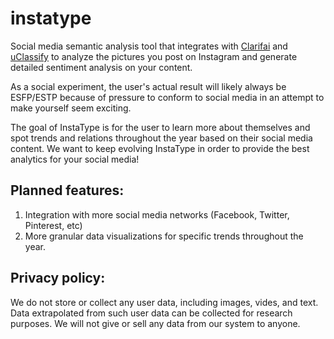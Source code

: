 # instatype
Social media semantic analysis tool that integrates with [Clarifai](http://www.clarifai.com/) and [uClassify](https://uclassify.com/) to analyze the pictures you post on Instagram and generate detailed sentiment analysis on your content.

As a social experiment, the user's actual result will likely always be ESFP/ESTP because of pressure to conform to social media in an attempt to make yourself seem exciting.

The goal of InstaType is for the user to learn more about themselves and spot trends and relations throughout the year based on their social media content.
We want to keep evolving InstaType in order to provide the best analytics for your social media!

Planned features:
---
1. Integration with more social media networks (Facebook, Twitter, Pinterest, etc)
1. More granular data visualizations for specific trends throughout the year.


Privacy policy:
---
We do not store or collect any user data, including images, vides, and text. Data extrapolated from such user data can be collected for research purposes. We will not give or sell any data from our system to anyone.
